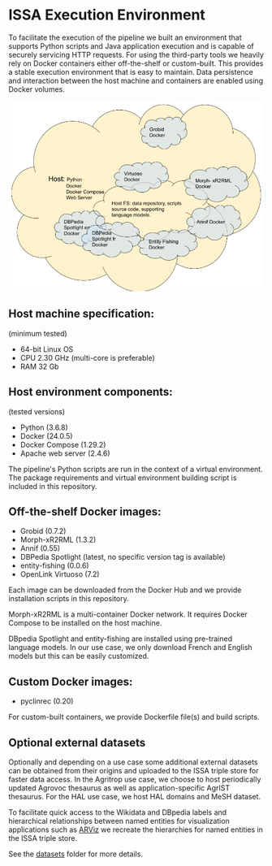 # ISSA Execution Environment

To facilitate the execution of the pipeline we built an environment that supports Python scripts and Java application execution and is capable of securely servicing HTTP requests. For using the third-party tools we heavily rely on Docker containers either off-the-shelf or custom-built. This provides a stable execution environment that is easy to maintain. Data persistence and interaction between the host machine and containers are enabled using Docker volumes.

<img src="../doc/environment_diagram.png" width="500" />

## Host machine specification:

(minimum tested)

- 64-bit Linux OS
- CPU 2.30 GHz (multi-core is preferable)
- RAM 32 Gb

## Host environment components:

(tested versions)

- Python (3.6.8)
- Docker (24.0.5)
- Docker Compose (1.29.2)
- Apache web server (2.4.6)

The pipeline's Python scripts are run in the context of a virtual environment. The package requirements and virtual environment building script is included in this repository.

## Off-the-shelf Docker images:

- Grobid (0.7.2)
- Morph-xR2RML (1.3.2)
- Annif (0.55)
- DBPedia Spotlight (latest, no specific version tag is available)
- entity-fishing (0.0.6)
- OpenLink Virtuoso (7.2) 

Each image can be downloaded from the Docker Hub and we provide installation scripts in this repository.  

Morph-xR2RML is a multi-container Docker network. It requires Docker Compose to be installed on the host machine.

DBpedia Spotlight and entity-fishing are installed using pre-trained language models.  In our use case, we only download French and English models but this can be easily customized.

## Custom Docker images:

- pyclinrec (0.20)

For custom-built containers, we provide Dockerfile file(s) and build scripts.

## Optional external datasets

Optionally and depending on a use case some additional external datasets can be obtained from their origins and uploaded to the ISSA triple store for faster data access. In the Agritrop use case, we choose to host periodically updated Agrovoc thesaurus as well as application-specific AgrIST thesaurus. For the HAL use case, we host HAL domains and MeSH dataset.

To facilitate quick access to the Wikidata and DBpedia labels and hierarchical relationships between named entities for visualization applications such as [ARViz](https://github.com/Wimmics/arviz) we recreate the hierarchies for named entities in the ISSA triple store.

See the [datasets](../datasets) folder for more details.
